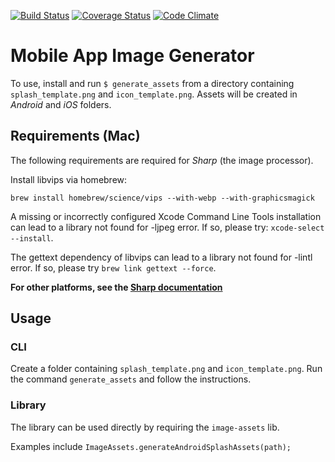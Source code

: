 [![Build Status](https://travis-ci.org/SteveEdson/generate-assets.svg?branch=master)](https://travis-ci.org/SteveEdson/generate-assets)
[![Coverage
Status](https://coveralls.io/repos/SteveEdson/generate-assets/badge.svg?branch=master&service=github)](https://coveralls.io/github/SteveEdson/generate-assets?branch=master)
[![Code Climate](https://codeclimate.com/github/SteveEdson/generate-assets/badges/gpa.svg)](https://codeclimate.com/github/SteveEdson/generate-assets)

# Mobile App Image Generator

To use, install and run `$ generate_assets` from a directory containing `splash_template.png` and `icon_template.png`. Assets will be created in *Android* and *iOS* folders.

## Requirements (Mac)

The following requirements are required for *Sharp* (the image processor).

Install libvips via homebrew:

`brew install homebrew/science/vips --with-webp --with-graphicsmagick`

A missing or incorrectly configured Xcode Command Line Tools installation can lead to a library not found for -ljpeg error. If so, please try: `xcode-select --install`.

The gettext dependency of libvips can lead to a library not found for -lintl error. If so, please try `brew link gettext --force`.

**For other platforms, see the [Sharp documentation](http://sharp.dimens.io/en/stable/install/)**

## Usage

### CLI

Create a folder containing `splash_template.png` and `icon_template.png`. Run the command `generate_assets` and follow the instructions.

### Library

The library can be used directly by requiring the `image-assets` lib.

Examples include `ImageAssets.generateAndroidSplashAssets(path);`
